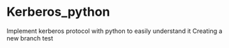 # Kerberos_python
Implement kerberos protocol with python to easily understand it 
Creating a new branch test
